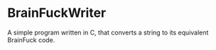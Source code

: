 # BrainFuckWriter
A simple program written in C, that converts a string to its equivalent BrainFuck code.
